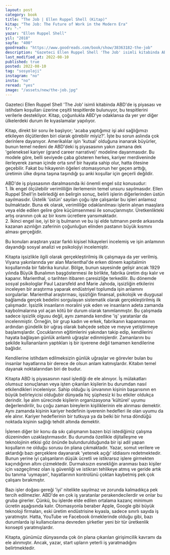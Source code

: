 ```yaml
---
layout: post
category: book
title: "The Job | Ellen Ruppel Shell (Kitap)"
kitap: "The Job: The Future of Work in the Modern Era"
tr: "-"
yazar: "Ellen Ruppel Shell"
yil: "2018"
sayfa: "400"
goodreads: "https://www.goodreads.com/book/show/38363182-the-job"
description: "Gazeteci Ellen Ruppel Shell 'The Job' isimli kitabinda ABD'de iş piyasası ve istihdam koşulları üzerine çeşitli tespitlerde bulunuyor, bu tespitlerini verilerle destekliyor."
last_modified_at: 2022-08-10
published: true
posted: 2022-08-10
tag: "sosyoloji"
instagram: "no"
insta: "no"
reread: "yes"
image: "/assets/new/the-job.jpg"
---
```


Gazeteci Ellen Ruppel Shell 'The Job' isimli kitabinda ABD'de iş piyasası ve istihdam koşulları üzerine çeşitli tespitlerde bulunuyor, bu tespitlerini verilerle destekliyor. Kitap, çoğunlukla ABD'ye odaklansa da yer yer diğer ülkelerdeki durum ile kıyaslamalar yapılıyor. 

Kitap, direkt bir soru ile başlıyor; 'acaba yaptığımız işi akıl sağlığımızı etkileyen ölçütlerden biri olarak görebilir miyiz?'. İşte bu sorun aslında çok derinlere dayanıyor. Amerikalılar işin 'kutsal' olduğuna inanarak büyürler, bunun temel nedeni de ABD'deki iş piyasasının yakın zamana dek 'geleneksel kariyer (grand career narrative)' modeline dayanmasıdır. Bu modele göre, belli seviyede çaba gösteren herkes, kariyer merdiveninde ilerleyerek zaman içinde orta sınıf bir hayata sahip olur, hatta ötesine geçebilir. Fakat bu hikayenin öğeleri otomasyonun her geçen arttığı, üretimin ülke dışına taşına taşındığı şu anki koşullar için geçerli değildir. 

ABD'de iş piyasasının daralmasında iki önemli engel söz konusudur:  
  1\. İlk engel ölçülebilir verimliliğin ilerlemenin temel unsuru sayılmasıdır. Ellen Ruppel Shell'in belirlediği en belirgin sonuç, belirli işlerin diğerlerinden üstün sayılmasıdır. Üstelik 'üstün' sayılan çoğu işte çalışanlar bu işleri anlamsız bulmaktadır. Buna ek olarak, verimliliğe odaklanılması işlerin alınan maaşlara veya elde edilen gelire göre küçümsenmesi ile sonuçlanmıştır. Üretkenlikteki artış oranının çok az bir kısmı ücretlere yansımaktadır.  
  2\. İkinci engel ise, iyi bir iş bulmanın ve bu işi elde tutmanın perde arkasında kazanan azınlığın zaferinin çoğunluğun elinden pastanın büyük kısmını alması gerçeğidir. 

Bu konuları araştıran yazar farklı kişisel hikayeleri incelemiş ve işin anlamının dayandığı sosyal analizi ve psikolojiyi incelemiştir. 

Kitapta işsizlikle ilgili olarak gerçekleştirilmiş ilk çalışmaya da yer verilmiş. Viyana yakınlarında yer alan Marienthal'de erken dönem kapitalimin koşullarında bir fabrika kurulur. Bölge, bunun sayesinde gelişir ancak 1929 yılında Büyük Bunalımın başgöstermesi ile birlikte, fabrika üretim dışı kalır ve kapanır. Marienthal, o tarihten itibaren çaresizliğe terkedilir. Bu dönemde sosyal psikologlar Paul Lazarsfeld and Marie Jahoda, işsizliğin etkilerini inceleyen bir araştırma yaparak endüstriyel toplumda işin anlamını sorgularlar. Marienthal araştırması, işsizliğin finansal, psikolojik ve duygusal bağlamda gerçek bedelini sorgulayan sistematik olarak gerçekleştirilmiş ilk çalışmadır. İşsizlik insanların moralini yok eden ve insanların adeta zamanda kaybolmalarına yol açan kötü bir durum olarak tanımlanmıştır. Bu çalışmada sadece işsizlik olgusu değil, aynı zamanda kendine 'iş' yaratanlar da incelenmiştir. Örneğin, bir grup kadın ve erkek, fabrikanın kapanmasının ardından gündelik bir uğraş olarak bahçede sebze ve meyve yetiştirmeye başlamışlardır. Çocuklarının eğitimlerini yakından takip edip, kendilerini hayata bağlayan günlük anlamlı uğraşlar edinmişlerdir. Zamanlarını bu şekilde kullananların yaptıkları iş bir işverene değil tamamen kendilerine bağlıdır. 

Kendilerine istihdam edilmeksizin günlük uğraşlar ve görevler bulan bu insanlar hayatlarına bir derece de olsun anlam katmışlardır. Kitabın temel dayanak noktalarından biri de budur.

Kitapta ABD iş piyasasının nasıl işlediği de ele alınıyor. İş mülakatları olumsuz sonuçlanan veya işten çıkarılan kişilerin bu durumdan nasıl etkilendikleri inceleniyor. Sahip olduğu iş ünvanının kişinin başarısının en büyük belirleyicisi olduğubir dünyada hiç şüphesiz ki bu etkiler oldukça derindir. İşe alım sürecinde kişilerin organizasyona 'kültürel' uyumu değerlendirilir, bu çoğu zaman bireylerin kişiliklerinin ele alınması demektir. Aynı zamanda kişinin kariyer hedefinin işverenin hedefleri ile olan uyumu da ele alınır. Kariyer hedeflerinin bir tutkuya ya da belki bir hırsa döndüğü noktada kişinin sağlığı tehdit altında demektir. 

İşlenen diğer bir konu da sıkı çalışmanın bazen bizi istediğimiz çalışma düzeninden uzaklaştırmasıdır. Bu durumda özellikle dijitalleşme ve teknolojinin etkisi göz önünde bulundurulduğunda bir işi adil yapan koşulların ne olduğu sorusu ön plana çıkmaktadır. Yazar, somut verilere ve aktardığı bazı gerçeklere dayanarak 'yetenek açığı' iddiasını redetmektedir. Bunun yerine iyi çalışanların düşük ücretli ve istikrarsız işlere girmekten kaçındığının altını çizmektedir. Durmaksızın esnekliğin aranması bazı kişiler için vazgeçilmez olan iş güvenliği ve istikrarı tehlikeye atmış ve geride artık bu tanıma 'uymayan', hayatlarının kontrolünü çoktan kaybetmiş pek çok çalışanı bırakmıştır.

Bazı işler doğası gereği 'iyi' nitelikte sayılmaz ve zorunda kalmadıkça pek tercih edilmezler. ABD'de en çok iş yaratanlar perakendecilerdir ve onlar bu gruba girerler. Çünkü, bu işlerde elde edilen ortalama kazanç minimum ücretin aşağısında kalır. Otomasyonla beraber Apple, Google gibi büyük teknoloji firmaları, eski üretim endüstrisine kıyasla, sadece sınırlı sayıda iş yaratmıştır. Hatta, YouTube ve Facebook örneklerinde olduğu gibi, bazı durumlarda işi kullanıcılarına devreden şirketler yeni bir tür üretkenlik konsepti yaratmışlardır. 

Kitapta, günümüz dünyasında çok ön plana çıkarılan girişimcilik kavramı da ele alınmıştır. Ancak, yazar, start upların yeterli iş yaratmadığını belirtmektedir. 

